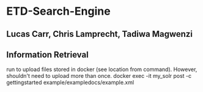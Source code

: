 # ETD-Search-Engine

## Lucas Carr, Chris Lamprecht, Tadiwa Magwenzi

## Information Retrieval

run to upload files stored in docker (see location from command). However, shouldn't need to upload more than once. 
    docker exec -it my_solr post -c gettingstarted example/exampledocs/example.xml

    
